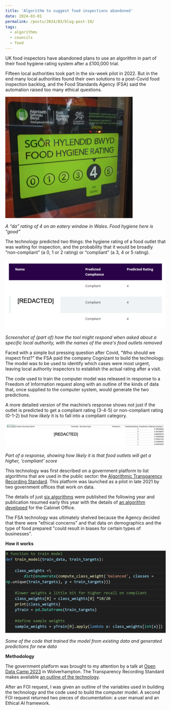 ```yaml
---
title: 'Algorithm to suggest food inspections abandoned'
date: 2024-03-01
permalink: /posts/2024/03/blog-post-19/
tags:
  - algorithms
  - councils
  - food 
---
```


UK food inspectors have abandoned plans to use an algorithm in part of their food hygiene rating system after a £100,000 trial. 

Fifteen local authorities took part in the six-week pilot in 2022. But in the end many local authorities found their own solutions to a post-Covid food inspection backlog, and the Food Standards Agency (FSA) said the automation raised too many ethical questions.

<img src="/images/4_food_safety_picture.jpg" alt="drawing" width="400"/>

*A “da” rating of 4 on an eatery window in Wales. Food hygiene here is “good”* 

The technology predicted two things: the hygiene rating of a food outlet that was waiting for inspection, and the probability that it would be broadly “non-compliant” (a 0, 1 or 2 rating) or “compliant” (a 3, 4 or 5 rating). 

<img src="/images/user_guide_p8.jpg" alt="drawing" width="600"/>

*Screenshot of (part of) how the tool might respond when asked about a specific local authority, with the names of the area's food outlets removed*

Faced with a simple but pressing question after Covid, “Who should we inspect first?” the FSA paid the company Cognizant to build the technology. The model was to be used to identify which cases were most urgent, leaving local authority inspectors to establish the actual rating after a visit.

The code used to train the computer model was released in response to a Freedom of Information request along with an outline of the kinds of data that, once supplied to the computer system, would generate the two predictions.

A more detailed version of the machine’s response shows not just if the outlet is predicted to get a compliant rating (3-4-5) or non-compliant rating (0-1-2) but how *likely* it is to fall into a compliant category.

<img src="/images/user_guide_p9.jpg" alt="drawing" width="800"/>

*Part of a response, showing how likely it is that food outlets will get a higher, ‘compliant’ score*

This technology was first described on a government platform to list algorithms that are used in the public sector: the [Algorithmic Transparency Recording Standard](https://www.gov.uk/government/publications/algorithmic-transparency-template). This platform was launched as a pilot in late 2021 by two government offices that work on data. 

The details of just [six algorithms](https://www.gov.uk/government/collections/algorithmic-transparency-reports) were published the following year and publication resumed early this year with the details of [an algorithm developed](https://www.gov.uk/government/publications/cabinet-office-automated-digital-document-review) for the Cabinet Office.

The FSA technology was ultimately shelved because the Agency decided that there were "ethical concerns" and that data on demographics and the type of food prepared "could result in biases for certain types of businesses". 


**How it works**

<img src="/images/code_ext.jpg" alt="drawing" width="600"/>

*Some of the code that trained the model from existing data and generated predictions for new data*




**Methodology**

The government platform was brought to my attention by a talk at [Open Data Camp 2023](https://www.odcamp.uk/) in Wolverhampton. The Transparency Recording Standard makes available [an outline of the technology](https://www.gov.uk/government/publications/food-standards-agency-food-hygiene-rating-scheme-ai/food-standards-agency-food-hygiene-rating-scheme-ai).

After an FOI request, I was given an outline of the variables used in building the technology and the code used to build the computer model. A second FOI request returned two pieces of documentation: a user manual and an Ethical AI framework.
